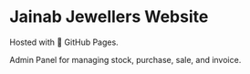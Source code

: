 # Jainab Jewellers Website

Hosted with 💎 GitHub Pages.

Admin Panel for managing stock, purchase, sale, and invoice.